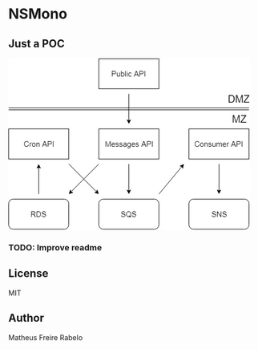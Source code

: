 # NSMono

## Just a POC

![Diagram](diagram.jpg)

### TODO: Improve readme

## License
MIT

## Author
Matheus Freire Rabelo
